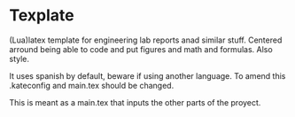 # Texplate

(Lua)latex template for engineering lab reports anad similar stuff.
Centered arround being able to code and put figures and math and formulas.
Also style.

It uses spanish by default, beware if using another language.
To amend this .kateconfig and main.tex should be changed.

This is meant as a main.tex that inputs the other parts of the proyect.
